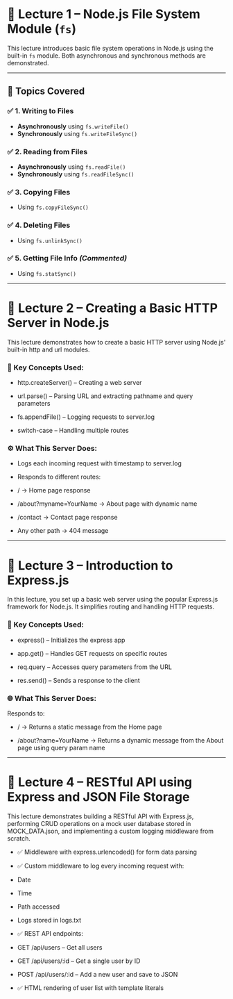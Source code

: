 # 📘 Lecture 1 – Node.js File System Module (`fs`)

This lecture introduces basic file system operations in Node.js using the built-in `fs` module. Both asynchronous and synchronous methods are demonstrated.

---

## 📄 Topics Covered

### ✅ 1. Writing to Files
- **Asynchronously** using `fs.writeFile()`
- **Synchronously** using `fs.writeFileSync()`

### ✅ 2. Reading from Files
- **Asynchronously** using `fs.readFile()`
- **Synchronously** using `fs.readFileSync()`

### ✅ 3. Copying Files
- Using `fs.copyFileSync()`

### ✅ 4. Deleting Files
- Using `fs.unlinkSync()`

### ✅ 5. Getting File Info *(Commented)*
- Using `fs.statSync()`

---

# 📘 Lecture 2 – Creating a Basic HTTP Server in Node.js

This lecture demonstrates how to create a basic HTTP server using Node.js' built-in http and url modules.

### 🔧 Key Concepts Used:
- http.createServer() – Creating a web server

- url.parse() – Parsing URL and extracting pathname and query parameters

- fs.appendFile() – Logging requests to server.log

- switch-case – Handling multiple routes

### ⚙️ What This Server Does:
- Logs each incoming request with timestamp to server.log

- Responds to different routes:

- / → Home page response

- /about?myname=YourName → About page with dynamic name

- /contact → Contact page response

- Any other path → 404 message

--- 

# 📘 Lecture 3 – Introduction to Express.js

In this lecture, you set up a basic web server using the popular Express.js framework for Node.js. It simplifies routing and handling HTTP requests.

### 🔧 Key Concepts Used:
- express() – Initializes the express app

- app.get() – Handles GET requests on specific routes

- req.query – Accesses query parameters from the URL

- res.send() – Sends a response to the client

### 🌐 What This Server Does:

Responds to:

- / → Returns a static message from the Home page

- /about?name=YourName → Returns a dynamic message from the About page using query param name

---

# 📘 Lecture 4 – RESTful API using Express and JSON File Storage

This lecture demonstrates building a RESTful API with Express.js, performing CRUD operations on a mock user database stored in MOCK_DATA.json, and implementing a custom logging middleware from scratch.


- ✅ Middleware with express.urlencoded() for form data parsing

- ✅ Custom middleware to log every incoming request with:

- Date
- Time
- Path accessed
- Logs stored in logs.txt

- ✅ REST API endpoints:

- GET /api/users – Get all users
- GET /api/users/:id – Get a single user by ID
- POST /api/users/:id – Add a new user and save to JSON

- ✅ HTML rendering of user list with template literals
